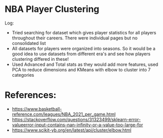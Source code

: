 # NBA Player Clustering

Log:
- Tried searching for dataset which gives player statistics for all players throughout their careers. There were individual pages but no consolidated list
- All datasets for players were organized into seasons. So it would be a good idea to use datasets from different era's and see how players clustering differed in these!
- Used Advanced and Total stats as they would add more features, used PCA to reduce dimensions and KMeans with elbow to cluster into 7 categories

# References:
- https://www.basketball-reference.com/leagues/NBA_2021_per_game.html
- https://stackoverflow.com/questions/31323499/sklearn-error-valueerror-input-contains-nan-infinity-or-a-value-too-large-for
- https://www.scikit-yb.org/en/latest/api/cluster/elbow.html
